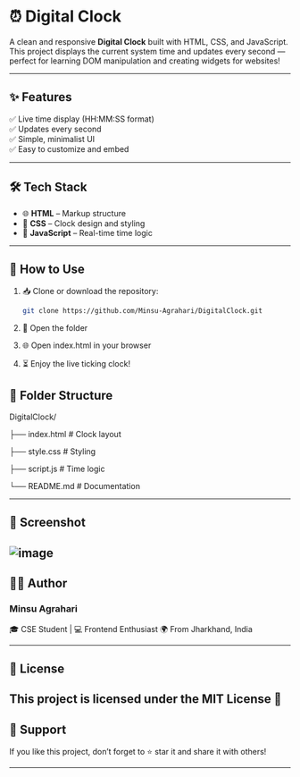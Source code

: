 # ⏰ Digital Clock

A clean and responsive **Digital Clock** built with HTML, CSS, and JavaScript. This project displays the current system time and updates every second — perfect for learning DOM manipulation and creating widgets for websites!

---

## ✨ Features

✅ Live time display (HH:MM:SS format)  
✅ Updates every second  
✅ Simple, minimalist UI  
✅ Easy to customize and embed

---

## 🛠️ Tech Stack

- 🌐 **HTML** – Markup structure  
- 🎨 **CSS** – Clock design and styling  
- 🧠 **JavaScript** – Real-time time logic

---

## 🚀 How to Use

1. 📥 Clone or download the repository:
   ```bash
   git clone https://github.com/Minsu-Agrahari/DigitalClock.git
2. 📂 Open the folder

3. 🌐 Open index.html in your browser

4. ⏳ Enjoy the live ticking clock!
   
## 📂 Folder Structure

DigitalClock/

├── index.html       # Clock layout

├── style.css        # Styling

├── script.js        # Time logic

└── README.md        # Documentation

--- 

## 📸 Screenshot
![image](https://github.com/user-attachments/assets/893f588d-6142-4f9a-8e94-c5f0475f67b8)
---

## 👨‍💻 Author

### Minsu Agrahari

🎓 CSE Student | 💻 Frontend Enthusiast
🌍 From Jharkhand, India

---

## 📄 License

This project is licensed under the MIT License 📃
---

## 🙌 Support
If you like this project, don’t forget to ⭐ star it and share it with others!


---





